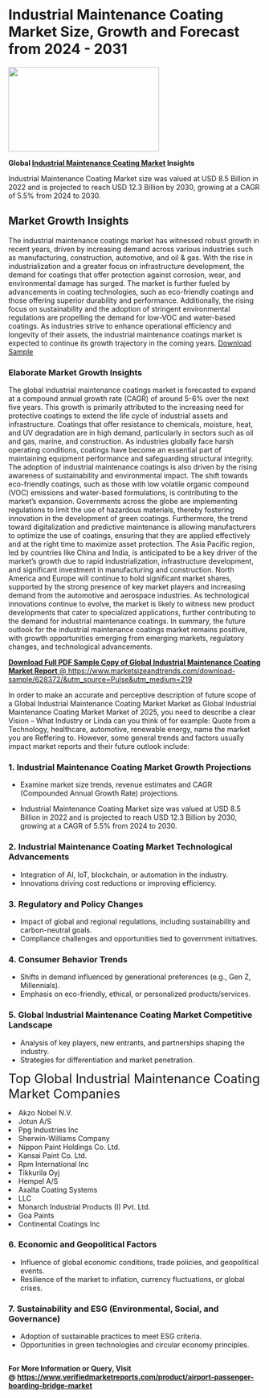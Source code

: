 <H1>Industrial Maintenance Coating Market Size, Growth and Forecast from 2024 - 2031</H1><img class="aligncenter size-medium wp-image-584254" src="https://thirdeyenews.in/wp-content/uploads/2024/09/Global-Market-Research-300x168.jpeg" alt="" width="300" height="168" /><p><strong>Global&nbsp;<a href="https://www.marketsizeandtrends.com/download-sample/628372/&amp;utm_source=Pulse&amp;utm_medium=219">Industrial Maintenance Coating Market</a> Insights</strong></p><p>Industrial Maintenance Coating Market size was valued at USD 8.5 Billion in 2022 and is projected to reach USD 12.3 Billion by 2030, growing at a CAGR of 5.5% from 2024 to 2030.</p><p><h2>Market Growth Insights</h2> The industrial maintenance coatings market has witnessed robust growth in recent years, driven by increasing demand across various industries such as manufacturing, construction, automotive, and oil & gas. With the rise in industrialization and a greater focus on infrastructure development, the demand for coatings that offer protection against corrosion, wear, and environmental damage has surged. The market is further fueled by advancements in coating technologies, such as eco-friendly coatings and those offering superior durability and performance. Additionally, the rising focus on sustainability and the adoption of stringent environmental regulations are propelling the demand for low-VOC and water-based coatings. As industries strive to enhance operational efficiency and longevity of their assets, the industrial maintenance coatings market is expected to continue its growth trajectory in the coming years. <a href="#">Download Sample</a> <h3>Elaborate Market Growth Insights</h3> The global industrial maintenance coatings market is forecasted to expand at a compound annual growth rate (CAGR) of around 5-6% over the next five years. This growth is primarily attributed to the increasing need for protective coatings to extend the life cycle of industrial assets and infrastructure. Coatings that offer resistance to chemicals, moisture, heat, and UV degradation are in high demand, particularly in sectors such as oil and gas, marine, and construction. As industries globally face harsh operating conditions, coatings have become an essential part of maintaining equipment performance and safeguarding structural integrity. The adoption of industrial maintenance coatings is also driven by the rising awareness of sustainability and environmental impact. The shift towards eco-friendly coatings, such as those with low volatile organic compound (VOC) emissions and water-based formulations, is contributing to the market’s expansion. Governments across the globe are implementing regulations to limit the use of hazardous materials, thereby fostering innovation in the development of green coatings. Furthermore, the trend toward digitalization and predictive maintenance is allowing manufacturers to optimize the use of coatings, ensuring that they are applied effectively and at the right time to maximize asset protection. The Asia Pacific region, led by countries like China and India, is anticipated to be a key driver of the market’s growth due to rapid industrialization, infrastructure development, and significant investment in manufacturing and construction. North America and Europe will continue to hold significant market shares, supported by the strong presence of key market players and increasing demand from the automotive and aerospace industries. As technological innovations continue to evolve, the market is likely to witness new product developments that cater to specialized applications, further contributing to the demand for industrial maintenance coatings. In summary, the future outlook for the industrial maintenance coatings market remains positive, with growth opportunities emerging from emerging markets, regulatory changes, and technological advancements. <a href="#"></p><p><span class=""><strong>Download Full PDF Sample Copy of Global Industrial Maintenance Coating Market Report</strong> @ <a href="https://www.marketsizeandtrends.com/download-sample/628372/&amp;utm_source=Pulse&amp;utm_medium=219" target="_blank">https://www.marketsizeandtrends.com/download-sample/628372/&amp;utm_source=Pulse&amp;utm_medium=219</a></span></p><p>In order to make an accurate and perceptive description of future scope of a Global&nbsp;Industrial Maintenance Coating Market Market as Global&nbsp;Industrial Maintenance Coating Market Market of 2025, you need to describe a clear Vision &ndash; What Industry or Linda can you think of for example: Quote from a Technology, healthcare, automotive, renewable energy, name the market you are Reffering to. However, some general trends and factors usually impact market reports and their future outlook include:</p><h3>1.&nbsp;<strong>Industrial Maintenance Coating Market Growth Projections</strong></h3><ul><li>Examine market size trends, revenue estimates and CAGR (Compounded Annual Growth Rate) projections.</li><li><p>Industrial Maintenance Coating Market size was valued at USD 8.5 Billion in 2022 and is projected to reach USD 12.3 Billion by 2030, growing at a CAGR of 5.5% from 2024 to 2030.</p></li></ul><h3>2.&nbsp;<strong>Industrial Maintenance Coating Market Technological Advancements</strong></h3><ul><li>Integration of AI, IoT, blockchain, or automation in the industry.</li><li>Innovations driving cost reductions or improving efficiency.</li></ul><h3>3.&nbsp;<strong>Regulatory and Policy Changes</strong></h3><ul><li>Impact of global and regional regulations, including sustainability and carbon-neutral goals.</li><li>Compliance challenges and opportunities tied to government initiatives.</li></ul><h3>4.&nbsp;<strong>Consumer Behavior Trends</strong></h3><ul><li>Shifts in demand influenced by generational preferences (e.g., Gen Z, Millennials).</li><li>Emphasis on eco-friendly, ethical, or personalized products/services.</li></ul><h3>5.&nbsp;<strong>Global Industrial Maintenance Coating Market Competitive Landscape</strong></h3><ul><li>Analysis of key players, new entrants, and partnerships shaping the industry.</li><li>Strategies for differentiation and market penetration.</li></ul><p data-pm-slice="1 1 []"><span style="color: inherit; font-family: inherit; font-size: 25px;">Top Global Industrial Maintenance Coating Market Companies</span></p><div class="" data-test-id=""><p><li>Akzo Nobel N.V.</li><li> Jotun A/S</li><li> Ppg Industries Inc</li><li> Sherwin-Williams Company</li><li> Nippon Paint Holdings Co. Ltd.</li><li> Kansai Paint Co. Ltd.</li><li> Rpm International Inc</li><li> Tikkurila Oyj</li><li> Hempel A/S</li><li> Axalta Coating Systems</li><li> LLC</li><li> Monarch Industrial Products (I) Pvt. Ltd.</li><li> Goa Paints</li><li> Continental Coatings Inc</li></p></div><h3>6.&nbsp;<strong>Economic and Geopolitical Factors</strong></h3><ul><li>Influence of global economic conditions, trade policies, and geopolitical events.</li><li>Resilience of the market to inflation, currency fluctuations, or global crises.</li></ul><h3>7.&nbsp;<strong>Sustainability and ESG (Environmental, Social, and Governance)</strong></h3><ul><li>Adoption of sustainable practices to meet ESG criteria.</li><li>Opportunities in green technologies and circular economy principles.</li></ul><h2><strong style="font-size: 14px;">For More Information or Query, Visit @&nbsp;</strong><a style="background-color: #ffffff; font-size: 14px;" href="https://www.marketsizeandtrends.com/report/industrial-maintenance-coating-market/" target="_blank">https://www.verifiedmarketreports.com/product/airport-passenger-boarding-bridge-market</a></h2>
